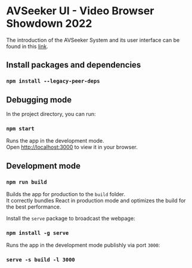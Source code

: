 # AVSeeker UI - Video Browser Showdown 2022 

The introduction of the AVSeeker System and its user interface can be found in this [link](https://www.youtube.com/watch?v=y0bnZ0Ahsmg&t=8s).

## Install packages and dependencies

### `npm install --legacy-peer-deps`

## Debugging mode

In the project directory, you can run:

### `npm start`

Runs the app in the development mode.\
Open [http://localhost:3000](http://localhost:3000) to view it in your browser.

## Development mode

### `npm run build`

Builds the app for production to the `build` folder.\
It correctly bundles React in production mode and optimizes the build for the best performance.

Install the `serve` package to broadcast the webpage:

### `npm install -g serve`

Runs the app in the development mode publishly via port `3000`:

### `serve -s build -l 3000`
